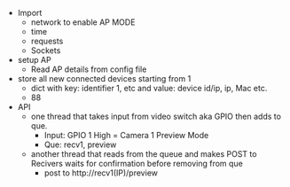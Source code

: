 - Import 
	- network to enable AP MODE
	- time
	- requests
	- Sockets
- setup AP
	- Read AP details from config file 
- store all new connected devices starting from 1 
	- dict with key: identifier 1, etc and value: device id/ip, ip, Mac etc. 
	- 88
- API
	- one thread that takes input from video switch aka GPIO then adds to que. 
    	- Input: GPIO 1 High = Camera 1 Preview Mode
    	- Que: recv1, preview
	- another thread that reads from the queue and makes POST to Recivers waits for confirmation before removing from que
    	- post to http://recv1(IP)/preview